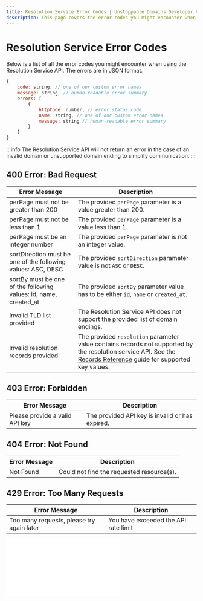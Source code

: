 ```yaml
---
title: Resolution Service Error Codes | Unstoppable Domains Developer Portal
description: This page covers the error codes you might encounter when using the Resolution Service API.
---
```


# Resolution Service Error Codes

Below is a list of all the error codes you might encounter when using the Resolution Service API. The errors are in JSON format.

```javascript
{
    code: string, // one of our custom error names
    message: string, // human-readable error summary
    errors: [
        {
            httpCode: number, // error status code
            name: string, // one of our custom error names
            message: string // human-readable error summary
        }
    ]
}
```

:::info
The Resolution Service API will not return an error in the case of an invalid domain or unsupported domain ending to simplify communication.
:::

## 400 Error: Bad Request

| Error Message | Description |
|---|---|
| perPage must not be greater than 200 | The provided `perPage` parameter is a value greater than 200. |
| perPage must not be less than 1 | The provided `perPage` parameter is a value less than 1. |
| perPage must be an integer number | The provided `perPage` parameter is not an integer value. |
| sortDirection must be one of the following values: ASC, DESC | The provided `sortDirection` parameter value is not `ASC` or `DESC`. |
| sortBy must be one of the following values: id, name, created_at | The provided `sortBy` parameter value has to be either `id`, `name` or `created_at`. |
| Invalid TLD list provided | The Resolution Service API does not support the provided list of domain endings. |
| Invalid resolution records provided | The provided `resolution` parameter value contains records not supported by the resolution service API. See the [Records Reference](/developer-toolkit/reference/records-reference.md) guide for supported key values. |

## 403 Error: Forbidden

| Error Message | Description |
|---|---|
| Please provide a valid API key | The provided API key is invalid or has expired. |

## 404 Error: Not Found

| Error Message | Description |
|---|---|
| Not Found | Could not find the requested resource(s). |

## 429 Error: Too Many Requests

| Error Message | Description |
|---|---|
| Too many requests, please try again later | You have exceeded the API rate limit |

<embed src="/snippets/_discord.md" />
